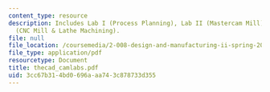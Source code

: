 ```yaml
---
content_type: resource
description: Includes Lab I (Process Planning), Lab II (Mastercam Mill), and Lab III
  (CNC Mill & Lathe Machining).
file: null
file_location: /coursemedia/2-008-design-and-manufacturing-ii-spring-2004/3cc67b314bd0696aaa743c878733d355_thecad_camlabs.pdf
file_type: application/pdf
resourcetype: Document
title: thecad_camlabs.pdf
uid: 3cc67b31-4bd0-696a-aa74-3c878733d355
---
```

